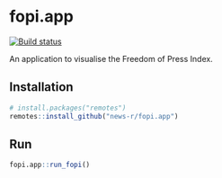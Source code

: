 
# fopi.app

<!-- badges: start -->
[![Build status](https://ci.appveyor.com/api/projects/status/ag7d9c622s5sq9ee?svg=true)](https://ci.appveyor.com/project/JohnCoene/fopi-app)
<!-- badges: end -->

An application to visualise the Freedom of Press Index.

## Installation

``` r
# install.packages("remotes")
remotes::install_github("news-r/fopi.app")
```

## Run

``` r
fopi.app::run_fopi()
```

